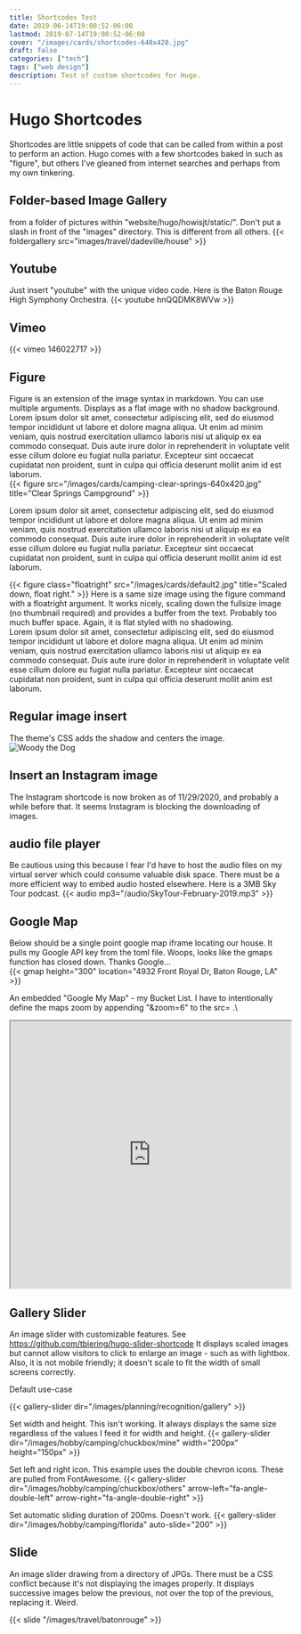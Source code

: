 ```yaml
---
title: Shortcodes Test
date: 2019-06-14T19:00:52-06:00
lastmod: 2019-07-14T19:00:52-06:00
cover: "/images/cards/shortcodes-640x420.jpg"
draft: false
categories: ["tech"]
tags: ["web design"]
description: Test of custom shortcodes for Hugo.
---
```


# Hugo Shortcodes
Shortcodes are little snippets of code that can be called from within a post to perform an action. Hugo comes with a few shortcodes baked in such as "figure", but others I've gleaned from internet searches and perhaps from my own tinkering.

## Folder-based Image Gallery
from a folder of pictures within "website/hugo/howisjt/static/". Don't put a slash in front of the "images" directory. This is different from all others.
{{< foldergallery src="images/travel/dadeville/house" >}}

## Youtube 
Just insert "youtube" with the unique video code. Here is the Baton Rouge High Symphony Orchestra.
{{< youtube hnQQDMK8WVw >}}

## Vimeo
{{< vimeo 146022717 >}}

## Figure
Figure is an extension of the image syntax in markdown.  You can use multiple arguments. Displays as a flat image with no shadow background.
Lorem ipsum dolor sit amet, consectetur adipiscing elit, sed do eiusmod tempor incididunt ut labore et dolore magna aliqua. Ut enim ad minim veniam, quis nostrud exercitation ullamco laboris nisi ut aliquip ex ea commodo consequat. Duis aute irure dolor in reprehenderit in voluptate velit esse cillum dolore eu fugiat nulla pariatur. Excepteur sint occaecat cupidatat non proident, sunt in culpa qui officia deserunt mollit anim id est laborum.\
{{< figure src="/images/cards/camping-clear-springs-640x420.jpg" title="Clear Springs Campground" >}}

Lorem ipsum dolor sit amet, consectetur adipiscing elit, sed do eiusmod tempor incididunt ut labore et dolore magna aliqua. Ut enim ad minim veniam, quis nostrud exercitation ullamco laboris nisi ut aliquip ex ea commodo consequat. Duis aute irure dolor in reprehenderit in voluptate velit esse cillum dolore eu fugiat nulla pariatur. Excepteur sint occaecat cupidatat non proident, sunt in culpa qui officia deserunt mollit anim id est laborum.

{{< figure class="floatright" src="/images/cards/default2.jpg" title="Scaled down, float right." >}} Here is a same size image using the figure command with a floatright argument. It works nicely, scaling down the fullsize image (no thumbnail required) and provides a buffer from the text. Probably too much buffer space. Again, it is flat styled with no shadowing.\
Lorem ipsum dolor sit amet, consectetur adipiscing elit, sed do eiusmod tempor incididunt ut labore et dolore magna aliqua. Ut enim ad minim veniam, quis nostrud exercitation ullamco laboris nisi ut aliquip ex ea commodo consequat. Duis aute irure dolor in reprehenderit in voluptate velit esse cillum dolore eu fugiat nulla pariatur. Excepteur sint occaecat cupidatat non proident, sunt in culpa qui officia deserunt mollit anim est laborum.


## Regular image insert
The theme's CSS adds the shadow and centers the image.
![Woody the Dog](/images/woodyavatar.jpg "Woody is my silly puppy.")

## Insert an Instagram image
The Instagram shortcode is now broken as of 11/29/2020, and probably a while before that. It seems Instagram is blocking the downloading of images.


## audio file player
Be cautious using this because I fear I'd have to host the audio files on my virtual server which could consume valuable disk space. There must be a more efficient way to embed audio hosted elsewhere. Here is a 3MB Sky Tour podcast.
{{< audio mp3="/audio/SkyTour-February-2019.mp3" >}}

## Google Map
Below should be a single point google map iframe locating our house. It pulls my Google API key from the toml file. Woops, looks like the gmaps function has closed down. Thanks Google...\
{{< gmap height="300" location="4932 Front Royal Dr, Baton Rouge, LA" >}}


An embedded "Google My Map" - my Bucket List. I have to intentionally define the maps zoom by appending "&zoom=6" to the src= .\
<iframe src="https://www.google.com/maps/d/embed?mid=1UaY6uD_OlvffgJuvMOv0roz6N-s&zoom=6" width="100%" height="480"></iframe>

## Gallery Slider
An image slider with customizable features. See https://github.com/tbiering/hugo-slider-shortcode  It displays scaled images but cannot allow visitors to click to enlarge an image - such as with lightbox. Also, it is not mobile friendly; it doesn't scale to fit the width of small screens correctly.

Default use-case

{{< gallery-slider dir="/images/planning/recognition/gallery" >}}


Set width and height. This isn't working. It always displays the same size regardless of the values I feed it for width and height. 
{{< gallery-slider dir="/images/hobby/camping/chuckbox/mine" width="200px" height="150px" >}}


Set left and right icon. This example uses the double chevron icons. These are pulled from FontAwesome.
{{< gallery-slider dir="/images/hobby/camping/chuckbox/others" arrow-left="fa-angle-double-left" arrow-right="fa-angle-double-right" >}}


Set automatic sliding duration of 200ms. Doesn't work.
{{< gallery-slider dir="/images/hobby/camping/florida" auto-slide="200" >}}


## Slide
An image slider drawing from a directory of JPGs. There must be a CSS conflict because it's not displaying the images properly. It displays successive images below the previous, not over the top of the previous, replacing it. Weird.

{{< slide "/images/travel/batonrouge" >}}